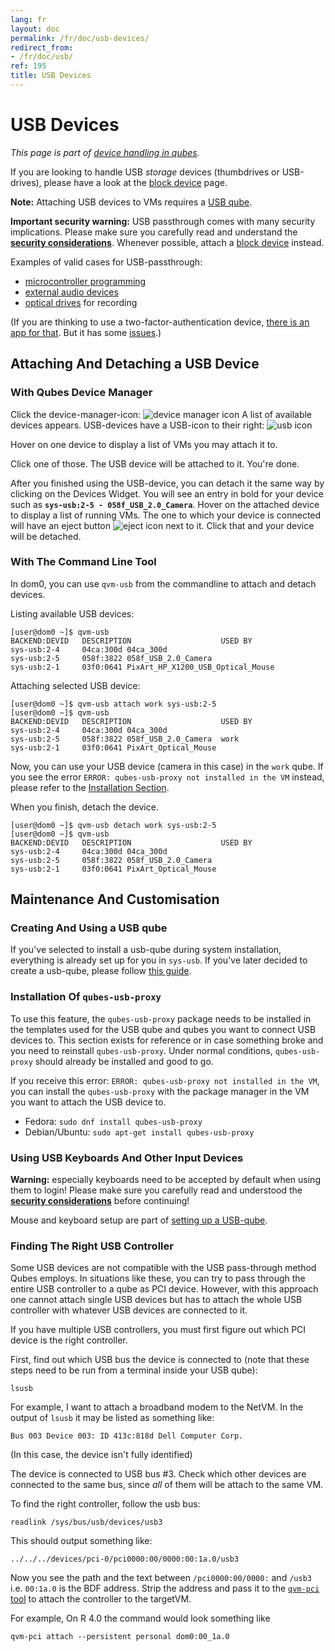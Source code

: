 ```yaml
---
lang: fr
layout: doc
permalink: /fr/doc/usb-devices/
redirect_from:
- /fr/doc/usb/
ref: 195
title: USB Devices
---
```


# USB Devices
<a id="usb-devices"></a>

*This page is part of [device handling in qubes].*

If you are looking to handle USB *storage* devices (thumbdrives or USB-drives), please have a look at the [block device] page.

**Note:** Attaching USB devices to VMs requires a [USB qube][USB-qube howto].

**Important security warning:** USB passthrough comes with many security implications.
Please make sure you carefully read and understand the **[security considerations]**.
Whenever possible, attach a [block device] instead.

Examples of valid cases for USB-passthrough:

- [microcontroller programming]
- [external audio devices]
- [optical drives] for recording

(If you are thinking to use a two-factor-authentication device, [there is an app for that][qubes u2f proxy].
But it has some [issues][4661].)

## Attaching And Detaching a USB Device
<a id="attaching-and-detaching-a-usb-device"></a>

### With Qubes Device Manager
<a id="with-qubes-device-manager"></a>

Click the device-manager-icon: ![device manager icon]
A list of available devices appears.
USB-devices have a USB-icon to their right: ![usb icon]

Hover on one device to display a list of VMs you may attach it to.

Click one of those.
The USB device will be attached to it.
You're done.

After you finished using the USB-device, you can detach it the same way by clicking on the Devices Widget.
You will see an entry in bold for your device such as **`sys-usb:2-5 - 058f_USB_2.0_Camera`**.
Hover on the attached device to display a list of running VMs.
The one to which your device is connected will have an eject button ![eject icon] next to it.
Click that and your device will be detached.

### With The Command Line Tool
<a id="with-the-command-line-tool"></a>

In dom0, you can use `qvm-usb` from the commandline to attach and detach devices.

Listing available USB devices:

```shell_session
[user@dom0 ~]$ qvm-usb
BACKEND:DEVID   DESCRIPTION                    USED BY
sys-usb:2-4     04ca:300d 04ca_300d
sys-usb:2-5     058f:3822 058f_USB_2.0_Camera
sys-usb:2-1     03f0:0641 PixArt_HP_X1200_USB_Optical_Mouse
```

Attaching selected USB device:

```shell_session
[user@dom0 ~]$ qvm-usb attach work sys-usb:2-5
[user@dom0 ~]$ qvm-usb
BACKEND:DEVID   DESCRIPTION                    USED BY
sys-usb:2-4     04ca:300d 04ca_300d
sys-usb:2-5     058f:3822 058f_USB_2.0_Camera  work
sys-usb:2-1     03f0:0641 PixArt_Optical_Mouse
```

Now, you can use your USB device (camera in this case) in the `work` qube.
If you see the error `ERROR: qubes-usb-proxy not installed in the VM` instead, please refer to the [Installation Section].

When you finish, detach the device.

```shell_session
[user@dom0 ~]$ qvm-usb detach work sys-usb:2-5
[user@dom0 ~]$ qvm-usb
BACKEND:DEVID   DESCRIPTION                    USED BY
sys-usb:2-4     04ca:300d 04ca_300d
sys-usb:2-5     058f:3822 058f_USB_2.0_Camera
sys-usb:2-1     03f0:0641 PixArt_Optical_Mouse
```

## Maintenance And Customisation
<a id="maintenance-and-customisation"></a>

### Creating And Using a USB qube
<a id="creating-and-using-a-usb-qube"></a>

If you've selected to install a usb-qube during system installation, everything is already set up for you in `sys-usb`.
If you've later decided to create a usb-qube, please follow [this guide][USB-qube howto].

### Installation Of `qubes-usb-proxy`
<a id="installation-of-qubes-usb-proxy"></a>

To use this feature, the `qubes-usb-proxy` package needs to be installed in the templates used for the USB qube and qubes you want to connect USB devices to.
This section exists for reference or in case something broke and you need to reinstall `qubes-usb-proxy`.
Under normal conditions, `qubes-usb-proxy` should already be installed and good to go.

If you receive this error: `ERROR: qubes-usb-proxy not installed in the VM`, you can install the `qubes-usb-proxy` with the package manager in the VM you want to attach the USB device to.

- Fedora: `sudo dnf install qubes-usb-proxy`
- Debian/Ubuntu: `sudo apt-get install qubes-usb-proxy`

### Using USB Keyboards And Other Input Devices
<a id="using-usb-keyboards-and-other-input-devices"></a>

**Warning:** especially keyboards need to be accepted by default when using them to login! Please make sure you carefully read and understood the **[security considerations]** before continuing!

Mouse and keyboard setup are part of [setting up a USB-qube][keyboard setup].

### Finding The Right USB Controller
<a id="finding-the-right-usb-controller"></a>

Some USB devices are not compatible with the USB pass-through method Qubes employs.
In situations like these, you can try to pass through the entire USB controller to a qube as PCI device.
However, with this approach one cannot attach single USB devices but has to attach the whole USB controller with whatever USB devices are connected to it.

If you have multiple USB controllers, you must first figure out which PCI device is the right controller.

First, find out which USB bus the device is connected to (note that these steps need to be run from a terminal inside your USB qube):

```
lsusb
```

For example, I want to attach a broadband modem to the NetVM.
In the output of `lsusb` it may be listed as something like:

```
Bus 003 Device 003: ID 413c:818d Dell Computer Corp.
```

(In this case, the device isn't fully identified)

The device is connected to USB bus \#3.
Check which other devices are connected to the same bus, since *all* of them will be attach to the same VM.

To find the right controller, follow the usb bus:

```
readlink /sys/bus/usb/devices/usb3
```

This should output something like:

```
../../../devices/pci-0/pci0000:00/0000:00:1a.0/usb3
```

Now you see the path and the text between `/pci0000:00/0000:` and `/usb3` i.e. `00:1a.0` is the BDF address. Strip the address and pass it to the [`qvm-pci` tool][qvm-pci] to attach the controller to the targetVM.

For example, On R 4.0 the command would look something like

`qvm-pci attach --persistent personal dom0:00_1a.0`

[device handling in qubes]: /fr/doc/device-handling/
[block device]: /fr/doc/block-devices/
[security considerations]: /fr/doc/device-handling-security/#usb-security
[usb-challenges]: https://blog.invisiblethings.org/2011/05/31/usb-security-challenges.html
[usb icon]: /attachment/wiki/Devices/generic-usb.png
[microcontroller programming]: https://www.arduino.cc/en/Main/Howto
[external audio devices]: /fr/doc/external-audio/
[optical drives]: /fr/doc/recording-optical-discs/
[qubes u2f proxy]: /fr/doc/u2f-proxy/
[4661]: https://github.com/QubesOS/qubes-issues/issues/4661
[device manager icon]:/attachment/wiki/Devices/media-removable.png
[eject icon]:/attachment/wiki/Devices/media-eject.png
[Installation Section]:#installation-of-qubes-usb-proxy
[USB-qube howto]: /fr/doc/usb-qubes/
[keyboard setup]: /fr/doc/usb-qubes/#enable-a-usb-keyboard-for-login
[qvm-pci]: /fr/doc/pci-devices/